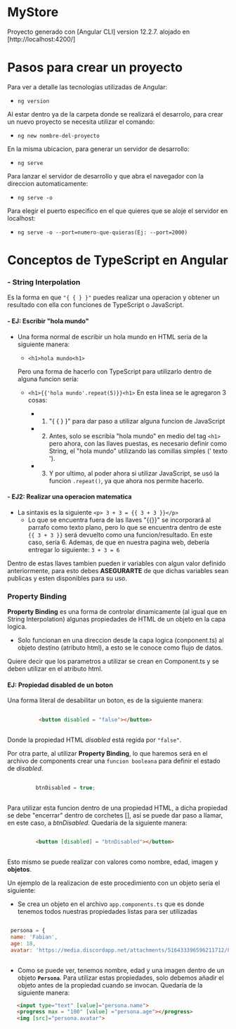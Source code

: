 # MyStore

Proyecto generado con [Angular CLI] version 12.2.7. alojado en [http://localhost:4200/]


# Pasos para crear un proyecto
Para ver a detalle las tecnologías utilizadas de Angular:
- ``ng version``

Al estar dentro ya de la carpeta donde se realizará el desarrolo, para crear un nuevo proyecto se necesita utilizar el comando:    
- ``ng new nombre-del-proyecto``

En la misma ubicacion, para generar un servidor de desarrollo:
- ``ng serve``

Para lanzar el servidor de desarrollo y que abra el navegador con la direccion automaticamente:
- ``ng serve -o``

Para elegir el puerto especifico en el que quieres que se aloje el servidor en localhost:
- ``ng serve -o --port=numero-que-quieras(Ej: --port=2000)``


# Conceptos de TypeScript en Angular

### - String Interpolation
Es la forma en que ``"{ { } }"`` puedes realizar una operacion y obtener un resultado con ella con funciones de TypeScript o JavaScript.

#### - EJ: Escribir "hola mundo"
- Una forma normal de escribir un hola mundo en HTML sería de la siguiente manera:
    + `<h1>hola mundo<h1>`

    Pero una forma de hacerlo con TypeScript para utilizarlo dentro de alguna funcion sería:
    + `<h1>{{'hola mundo'.repeat(5)}}<h1>`
        En esta linea se le agregaron 3 cosas:

        + 1. "{ { } }" para dar paso a utilizar alguna funcion de JavaScript
        + 2. Antes, solo se escribía "hola mundo" en medio del tag `<h1>` pero ahora, con las llaves puestas, es necesario definir como String, el "hola mundo" utilizando las comillas simples (' texto ').
        + 3. Y por ultimo, al poder ahora si utilizar JavaScript, se usó la funcion `.repeat()`, ya que ahora nos permite hacerlo. 

#### - EJ2: Realizar una operacion matematica
- La sintaxis es la siguiente `<p> 3 + 3 = {{ 3 + 3 }}</p>`
    + Lo que se encuentra fuera de las llaves "{{}}" se incorporará al parrafo como texto plano, pero lo que se encuentra dentro de este `{{ 3 + 3 }}` será devuelto como una funcion/resultado. En este caso, sería 6. Ademas, de que en nuestra pagina web, debería entregar lo siguiente: `3 + 3 = 6`

Dentro de estas llaves tambien pueden ir variables con algun valor definido anteriormente, para esto debes **ASEGURARTE** de que dichas variables sean publicas y esten disponibles para su uso.


### Property Binding

**Property Binding** es una forma de controlar dinamicamente (al igual que en String Interpolation) algunas propiedades de HTML de un objeto en la capa logica.
+ Solo funcionan en una direccion desde la capa logica (conponent.ts) al objeto destino (atributo html), a esto se le conoce como flujo de datos.

Quiere decir que los parametros a utilizar se crean en Component.ts y se deben utilizar en el atributo html.

  #### EJ: Propiedad disabled de un boton
  
  Una forma literal de desabilitar un boton, es de la siguiente manera:

  ```html
        
            <button disabled = "false"></button>
        
   ```
   Donde la propiedad HTML *disabled* está regida por ``"false"``.

   Por otra parte, al utilizar **Property Binding**, lo que haremos será en el archivo de components crear una ``funcion booleana`` para definir el estado de *disabled*.

   ```JavaScript
            
            btnDisabled = true;
            
   ```
   Para utilizar esta funcion dentro de una propiedad HTML, a dicha propiedad se debe "encerrar" dentro de corchetes [], así se puede dar paso a llamar, en este caso, a *btnDisabled*. Quedaría de la siguiente manera:
    
   ```html
        
            <button [disabled] = "btnDisabled"></button>
        
   ```
   Esto mismo se puede realizar con valores como nombre, edad, imagen y **objetos**.
   
   Un ejemplo de la realizacion de este procedimiento con un objeto sería el siguiente:
   - Se crea un objeto en el archivo `app.components.ts` que es donde tenemos todos nuestras propiedades listas para ser utilizadas
   
   ```JavaScript
   
    persona = {
    name: 'Fabian',
    age: 18,
    avatar: 'https://media.discordapp.net/attachments/516433396596211712/893168319966896168/ExT9Z8kWQAEHiak.png'}
    
   ```
   - Como se puede ver, tenemos nombre, edad y una imagen dentro de un objeto **`Persona`**. Para utilizar estas propiedades, solo debemos añadir el objeto antes de la propiedad cuando se invocan. Quedaría de la siguiente manera:
   
   ```HTML
      <input type="text" [value]="persona.name">
      <progress max = "100" [value] ="persona.age"></progress>
      <img [src]="persona.avatar">
   ```

###
   
   
